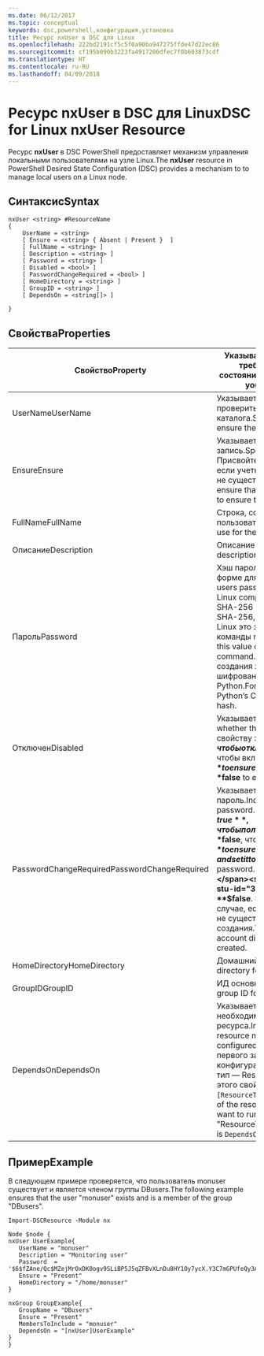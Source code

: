 ```yaml
---
ms.date: 06/12/2017
ms.topic: conceptual
keywords: dsc,powershell,конфигурация,установка
title: Ресурс nxUser в DSC для Linux
ms.openlocfilehash: 222bd2191cf5c5f0a90ba947275ffde47d22ec86
ms.sourcegitcommit: cf195b090b3223fa4917206dfec7f0b603873cdf
ms.translationtype: HT
ms.contentlocale: ru-RU
ms.lasthandoff: 04/09/2018
---
```

# <a name="dsc-for-linux-nxuser-resource"></a><span data-ttu-id="35352-103">Ресурс nxUser в DSC для Linux</span><span class="sxs-lookup"><span data-stu-id="35352-103">DSC for Linux nxUser Resource</span></span>

<span data-ttu-id="35352-104">Ресурс **nxUser** в DSC PowerShell предоставляет механизм управления локальными пользователями на узле Linux.</span><span class="sxs-lookup"><span data-stu-id="35352-104">The **nxUser** resource in PowerShell Desired State Configuration (DSC) provides a mechanism to to manage local users on a Linux node.</span></span>

## <a name="syntax"></a><span data-ttu-id="35352-105">Синтаксис</span><span class="sxs-lookup"><span data-stu-id="35352-105">Syntax</span></span>

```
nxUser <string> #ResourceName
{
    UserName = <string>
    [ Ensure = <string> { Absent | Present }  ]
    [ FullName = <string> ]
    [ Description = <string> ]
    [ Password = <string> ]
    [ Disabled = <bool> ]
    [ PasswordChangeRequired = <bool> ]
    [ HomeDirectory = <string> ]
    [ GroupID = <string> ]
    [ DependsOn = <string[]> ]

}
```

## <a name="properties"></a><span data-ttu-id="35352-106">Свойства</span><span class="sxs-lookup"><span data-stu-id="35352-106">Properties</span></span>

|  <span data-ttu-id="35352-107">Свойство</span><span class="sxs-lookup"><span data-stu-id="35352-107">Property</span></span> |  <span data-ttu-id="35352-108">Указывает имя учетной записи, для которой требуется обеспечить определенное состояние.</span><span class="sxs-lookup"><span data-stu-id="35352-108">Indicates the account name for which you want to ensure a specific state.</span></span> |
|---|---|
| <span data-ttu-id="35352-109">UserName</span><span class="sxs-lookup"><span data-stu-id="35352-109">UserName</span></span>| <span data-ttu-id="35352-110">Указывает, в каком расположении нужно проверить состояние файла или каталога.</span><span class="sxs-lookup"><span data-stu-id="35352-110">Specifies the location where you want to ensure the state for a file or directory.</span></span>|
| <span data-ttu-id="35352-111">Ensure</span><span class="sxs-lookup"><span data-stu-id="35352-111">Ensure</span></span>| <span data-ttu-id="35352-112">Указывает, существует ли учетная запись.</span><span class="sxs-lookup"><span data-stu-id="35352-112">Specifies whether the account exists.</span></span> <span data-ttu-id="35352-113">Присвойте этому свойству значение Present, если учетная запись существует, и Absent, если не существует.</span><span class="sxs-lookup"><span data-stu-id="35352-113">Set this property to "Present" to ensure that the account exists, and set it to "Absent" to ensure that the account does not exist.</span></span>|
| <span data-ttu-id="35352-114">FullName</span><span class="sxs-lookup"><span data-stu-id="35352-114">FullName</span></span>| <span data-ttu-id="35352-115">Строка, содержащая полное имя учетной записи пользователя.</span><span class="sxs-lookup"><span data-stu-id="35352-115">A string that contains the full name to use for the user account.</span></span>|
| <span data-ttu-id="35352-116">Описание</span><span class="sxs-lookup"><span data-stu-id="35352-116">Description</span></span>| <span data-ttu-id="35352-117">Описание учетной записи пользователя.</span><span class="sxs-lookup"><span data-stu-id="35352-117">The description for the user account.</span></span>|
| <span data-ttu-id="35352-118">Пароль</span><span class="sxs-lookup"><span data-stu-id="35352-118">Password</span></span>| <span data-ttu-id="35352-119">Хэш пароля пользователя в соответствующей форме для компьютера с Linux.</span><span class="sxs-lookup"><span data-stu-id="35352-119">The hash of the users password in the appropriate form for the Linux computer.</span></span> <span data-ttu-id="35352-120">Обычно это защищенный хэш SHA-256 или SHA-512.</span><span class="sxs-lookup"><span data-stu-id="35352-120">Typically, this is a salted SHA-256, or SHA-512 hash.</span></span> <span data-ttu-id="35352-121">В Debian и Ubuntu Linux это значение можно создать с помощью команды mkpasswd.</span><span class="sxs-lookup"><span data-stu-id="35352-121">On Debian and Ubuntu Linux, this value can be generated with the mkpasswd command.</span></span> <span data-ttu-id="35352-122">В других дистрибутивах Linux для создания хэша можно использовать метод шифрования криптографической библиотеки Python.</span><span class="sxs-lookup"><span data-stu-id="35352-122">For other Linux distros, the crypt method of Python’s Crypt library can be used to generate the hash.</span></span>|
| <span data-ttu-id="35352-123">Отключен</span><span class="sxs-lookup"><span data-stu-id="35352-123">Disabled</span></span>| <span data-ttu-id="35352-124">Указывает, включено ли правило.</span><span class="sxs-lookup"><span data-stu-id="35352-124">Indicates whether the account is enabled.</span></span> <span data-ttu-id="35352-125">Присвойте этому свойству значение **$true**, чтобы отключить учетную запись, и **$false**, чтобы включить ее.</span><span class="sxs-lookup"><span data-stu-id="35352-125">Set this property to **$true** to ensure that this account is disabled, and set it to **$false** to ensure that it is enabled.</span></span>|
| <span data-ttu-id="35352-126">PasswordChangeRequired</span><span class="sxs-lookup"><span data-stu-id="35352-126">PasswordChangeRequired</span></span>| <span data-ttu-id="35352-127">Указывает, может ли пользователь изменить пароль.</span><span class="sxs-lookup"><span data-stu-id="35352-127">Indicates whether the user can change the password.</span></span> <span data-ttu-id="35352-128">Присвойте этому свойству значение **$true**, чтобы пользователь не мог изменить пароль, и **$false**, чтобы мог.</span><span class="sxs-lookup"><span data-stu-id="35352-128">Set this property to **$true** to ensure that the user cannot change the password, and set it to **$false** to allow the user to change the password.</span></span> <span data-ttu-id="35352-129">Значение по умолчанию — **$false**.</span><span class="sxs-lookup"><span data-stu-id="35352-129">The default value is **$false**.</span></span> <span data-ttu-id="35352-130">Это свойство применяется только в том случае, если учетная запись пользователя ранее не существовала и находится в процессе создания.</span><span class="sxs-lookup"><span data-stu-id="35352-130">This property is only evaluated if the user account did not exist previously and is being created.</span></span>|
| <span data-ttu-id="35352-131">HomeDirectory</span><span class="sxs-lookup"><span data-stu-id="35352-131">HomeDirectory</span></span>| <span data-ttu-id="35352-132">Домашний каталог пользователя.</span><span class="sxs-lookup"><span data-stu-id="35352-132">The home directory for the user.</span></span>|
| <span data-ttu-id="35352-133">GroupID</span><span class="sxs-lookup"><span data-stu-id="35352-133">GroupID</span></span>| <span data-ttu-id="35352-134">ИД основной группы пользователя.</span><span class="sxs-lookup"><span data-stu-id="35352-134">The primary group ID for the user.</span></span>|
| <span data-ttu-id="35352-135">DependsOn</span><span class="sxs-lookup"><span data-stu-id="35352-135">DependsOn</span></span> | <span data-ttu-id="35352-136">Указывает, что перед настройкой этого ресурса необходимо запустить настройку другого ресурса.</span><span class="sxs-lookup"><span data-stu-id="35352-136">Indicates that the configuration of another resource must run before this resource is configured.</span></span> <span data-ttu-id="35352-137">Например, если идентификатор первого запускаемого блока сценария для конфигурации ресурса — ResourceName, а его тип — ResourceType, то синтаксис использования этого свойства таков: `DependsOn = "[ResourceType]ResourceName"`.</span><span class="sxs-lookup"><span data-stu-id="35352-137">For example, if the ID of the resource configuration script block that you want to run first is "ResourceName" and its type is "ResourceType", the syntax for using this property is `DependsOn = "[ResourceType]ResourceName"`.</span></span>|

## <a name="example"></a><span data-ttu-id="35352-138">Пример</span><span class="sxs-lookup"><span data-stu-id="35352-138">Example</span></span>

<span data-ttu-id="35352-139">В следующем примере проверяется, что пользователь monuser существует и является членом группы DBusers.</span><span class="sxs-lookup"><span data-stu-id="35352-139">The following example ensures that the user "monuser" exists and is a member of the group "DBusers".</span></span>

```
Import-DSCResource -Module nx

Node $node {
nxUser UserExample{
   UserName = "monuser"
   Description = "Monitoring user"
   Password  =    '$6$fZAne/Qc$MZejMrOxDK0ogv9SLiBP5J5qZFBvXLnDu8HY1Oy7ycX.Y3C7mGPUfeQy3A82ev3zIabhDQnj2ayeuGn02CqE/0'
   Ensure = "Present"
   HomeDirectory = "/home/monuser"
}

nxGroup GroupExample{
   GroupName = "DBusers"
   Ensure = "Present"
   MembersToInclude = "monuser"
   DependsOn = "[nxUser]UserExample"
}
}
```